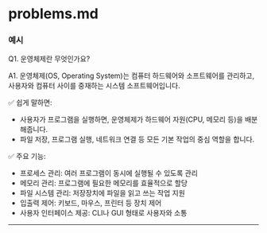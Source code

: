 # problems.md

### 예시

Q1. 운영체제란 무엇인가요?

A1. 운영체제(OS, Operating System)는 컴퓨터 하드웨어와 소프트웨어를 관리하고, 사용자와 컴퓨터 사이를 중재하는 시스템 소프트웨어입니다.

✅ 쉽게 말하면:
- 사용자가 프로그램을 실행하면, 운영체제가 하드웨어 자원(CPU, 메모리 등)을 배분해줍니다.
-	파일 저장, 프로그램 실행, 네트워크 연결 등 모든 기본 작업의 중심 역할을 합니다.

✅ 주요 기능:
-	프로세스 관리: 여러 프로그램이 동시에 실행될 수 있도록 관리
-	메모리 관리: 프로그램에 필요한 메모리를 효율적으로 할당
-	파일 시스템 관리: 저장장치에 파일을 읽고 쓰는 작업 지원
-	입출력 제어: 키보드, 마우스, 프린터 등 장치 제어
-	사용자 인터페이스 제공: CLI나 GUI 형태로 사용자와 소통

---

